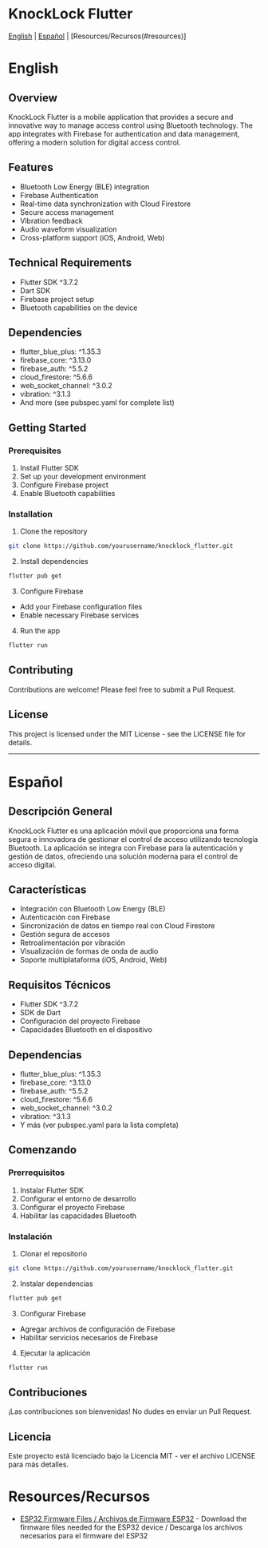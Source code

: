 # KnockLock Flutter

[English](#english) | [Español](#español) | [Resources/Recursos(#resources)]

<a name="english"></a>
# English

## Overview
KnockLock Flutter is a mobile application that provides a secure and innovative way to manage access control using Bluetooth technology. The app integrates with Firebase for authentication and data management, offering a modern solution for digital access control.

## Features
- Bluetooth Low Energy (BLE) integration
- Firebase Authentication
- Real-time data synchronization with Cloud Firestore
- Secure access management
- Vibration feedback
- Audio waveform visualization
- Cross-platform support (iOS, Android, Web)

## Technical Requirements
- Flutter SDK ^3.7.2
- Dart SDK
- Firebase project setup
- Bluetooth capabilities on the device

## Dependencies
- flutter_blue_plus: ^1.35.3
- firebase_core: ^3.13.0
- firebase_auth: ^5.5.2
- cloud_firestore: ^5.6.6
- web_socket_channel: ^3.0.2
- vibration: ^3.1.3
- And more (see pubspec.yaml for complete list)

## Getting Started

### Prerequisites
1. Install Flutter SDK
2. Set up your development environment
3. Configure Firebase project
4. Enable Bluetooth capabilities

### Installation
1. Clone the repository
```bash
git clone https://github.com/yourusername/knocklock_flutter.git
```

2. Install dependencies
```bash
flutter pub get
```

3. Configure Firebase
- Add your Firebase configuration files
- Enable necessary Firebase services

4. Run the app
```bash
flutter run
```

## Contributing
Contributions are welcome! Please feel free to submit a Pull Request.

## License
This project is licensed under the MIT License - see the LICENSE file for details.

---

<a name="español"></a>
# Español

## Descripción General
KnockLock Flutter es una aplicación móvil que proporciona una forma segura e innovadora de gestionar el control de acceso utilizando tecnología Bluetooth. La aplicación se integra con Firebase para la autenticación y gestión de datos, ofreciendo una solución moderna para el control de acceso digital.

## Características
- Integración con Bluetooth Low Energy (BLE)
- Autenticación con Firebase
- Sincronización de datos en tiempo real con Cloud Firestore
- Gestión segura de accesos
- Retroalimentación por vibración
- Visualización de formas de onda de audio
- Soporte multiplataforma (iOS, Android, Web)

## Requisitos Técnicos
- Flutter SDK ^3.7.2
- SDK de Dart
- Configuración del proyecto Firebase
- Capacidades Bluetooth en el dispositivo

## Dependencias
- flutter_blue_plus: ^1.35.3
- firebase_core: ^3.13.0
- firebase_auth: ^5.5.2
- cloud_firestore: ^5.6.6
- web_socket_channel: ^3.0.2
- vibration: ^3.1.3
- Y más (ver pubspec.yaml para la lista completa)

## Comenzando

### Prerrequisitos
1. Instalar Flutter SDK
2. Configurar el entorno de desarrollo
3. Configurar el proyecto Firebase
4. Habilitar las capacidades Bluetooth

### Instalación
1. Clonar el repositorio
```bash
git clone https://github.com/yourusername/knocklock_flutter.git
```

2. Instalar dependencias
```bash
flutter pub get
```

3. Configurar Firebase
- Agregar archivos de configuración de Firebase
- Habilitar servicios necesarios de Firebase

4. Ejecutar la aplicación
```bash
flutter run
```

## Contribuciones
¡Las contribuciones son bienvenidas! No dudes en enviar un Pull Request.

## Licencia
Este proyecto está licenciado bajo la Licencia MIT - ver el archivo LICENSE para más detalles.

<a name="resources"></a>
# Resources/Recursos
- [ESP32 Firmware Files / Archivos de Firmware ESP32](https://drive.google.com/drive/folders/1hEIRg0DyuILa7xbl14Ad2BMBcUrvuN0z?usp=share_link) - Download the firmware files needed for the ESP32 device / Descarga los archivos necesarios para el firmware del ESP32